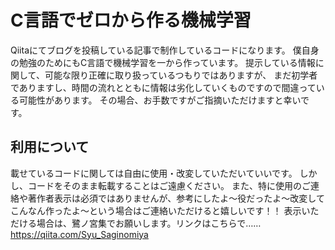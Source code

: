 # C言語でゼロから作る機械学習
Qiitaにてブログを投稿している記事で制作しているコードになります。
僕自身の勉強のためにもC言語で機械学習を一から作っています。
提示している情報に関して、可能な限り正確に取り扱っているつもりではありますが、
まだ初学者でありますし、時間の流れとともに情報は劣化していくものですので間違っている可能性があります。
その場合、お手数ですがご指摘いただけますと幸いです。

## 利用について
載せているコードに関しては自由に使用・改変していただいていいです。
しかし、コードをそのまま転載することはご遠慮ください。
また、特に使用のご連絡や著作者表示は必須ではありませんが、参考にしたよ～役だったよ～改変してこんなん作ったよ～という場合はご連絡いただけると嬉しいです！！
表示いただける場合は、鷺ノ宮集でお願いします。リンクはこちらで……https://qiita.com/Syu_Saginomiya 
